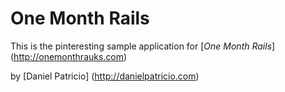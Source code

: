 # One Month Rails

This is the pinteresting sample application for 
[*One Month Rails*] (http://onemonthrauks.com)

by [Daniel Patricio] (http://danielpatricio.com)